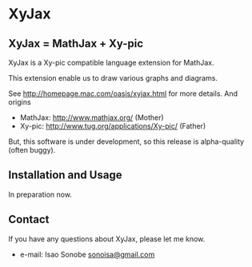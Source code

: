 # XyJax

## XyJax = MathJax + Xy-pic

XyJax is a Xy-pic compatible language extension for MathJax.

This extension enable us to draw various graphs and diagrams.

See http://homepage.mac.com/oasis/xyjax.html for more details. And origins

- MathJax: http://www.mathjax.org/ (Mother)
- Xy-pic: http://www.tug.org/applications/Xy-pic/ (Father)

But, this software is under development, so this release is alpha-quality (often buggy).


## Installation and Usage

In preparation now.


## Contact

If you have any questions about XyJax, please let me know.

- e-mail: Isao Sonobe <sonoisa@gmail.com>
